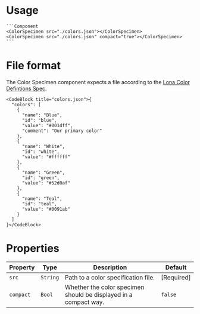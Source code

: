 <!-- # Examples

```Component
<ColorSpecimen src="./colors.some"></ColorSpecimen>
```

## Compact
```Component
<ColorSpecimen src="./colors.some" compact="true"></ColorSpecimen>
``` -->

# Usage

~~~
```Component
<ColorSpecimen src="./colors.json"></ColorSpecimen>
<ColorSpecimen src="./colors.json" compact="true"></ColorSpecimen>
```
~~~

# File format
The Color Specimen component expects a file according to the [Lona Color Defintions Spec](https://github.com/airbnb/Lona/blob/master/docs/file-formats/colors.md).

```Component
<CodeBlock title="colors.json">{
  "colors": [
    {
      "name": "Blue",
      "id": "blue",
      "value": "#001dff",
      "comment": "Our primary color"
    },
    {
      "name": "White",
      "id": "white",
      "value": "#ffffff"
    },
    {
      "name": "Green",
      "id": "green",
      "value": "#52d0af"
    },
    {
      "name": "Teal",
      "id": "teal",
      "value": "#0091ab"
    }
  ]
}</CodeBlock>
```

# Properties

Property | Type | Description | Default
---|---|---|---
`src` | `String` | Path to a color specification file. | [Required]
`compact` | `Bool` | Whether the color specimen should be displayed in a compact way. | `false`